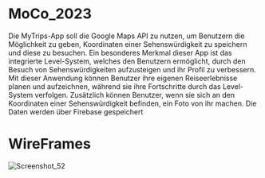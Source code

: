 # MoCo_2023

Die MyTrips-App soll die Google Maps API zu nutzen, um Benutzern die Möglichkeit zu geben, Koordinaten einer Sehenswürdigkeit zu speichern und diese zu besuchen. Ein besonderes Merkmal dieser App ist das integrierte Level-System, welches den Benutzern ermöglicht, durch den Besuch von Sehenswürdigkeiten aufzusteigen und ihr Profil zu verbessern. Mit dieser Anwendung können Benutzer ihre eigenen Reiseerlebnisse planen und aufzeichnen, während sie ihre Fortschritte durch das Level-System verfolgen. Zusätzlich können Benutzer, wenn sie sich an den Koordinaten einer Sehenswürdigkeit befinden, ein Foto von ihr machen. Die Daten werden über Firebase gespeichert

# WireFrames
![Screenshot_52](https://user-images.githubusercontent.com/56538623/230720866-8beec35d-5dbb-44a7-907d-95ec496f55a4.png)

